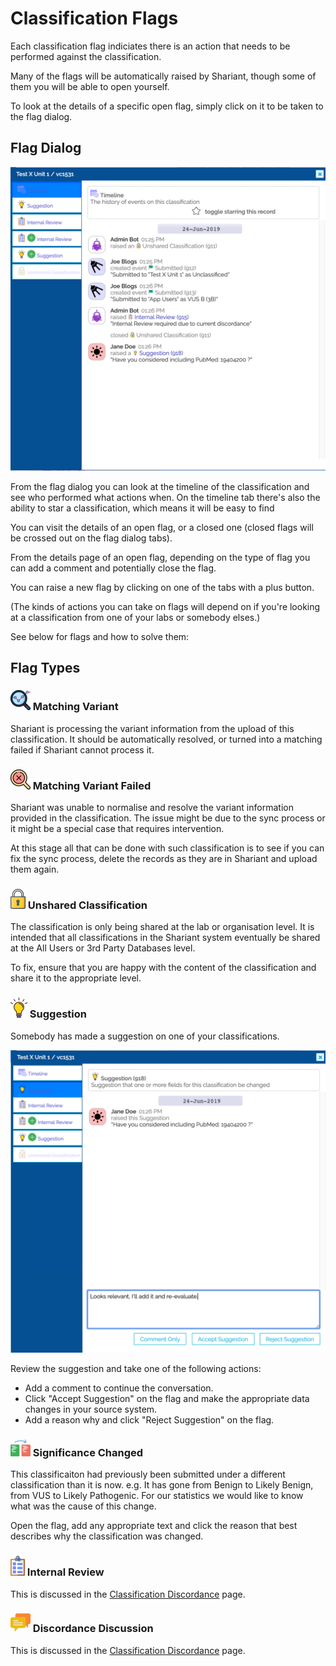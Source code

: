 # Classification Flags

Each classification flag indiciates there is an action that needs to be performed against the classification.

Many of the flags will be automatically raised by Shariant, though some of them you will be able to open yourself.

To look at the details of a specific open flag, simply click on it to be taken to the flag dialog.

## Flag Dialog

![](images/flag_dialog.png)

From the flag dialog you can look at the timeline of the classification and see who performed what actions when. On the timeline tab there's also the ability to star a classification, which means it will be easy to find 

You can visit the details of an open flag, or a closed one (closed flags will be crossed out on the flag dialog tabs).

From the details page of an open flag, depending on the type of flag you can add a comment and potentially close the flag.

You can raise a new flag by clicking on one of the tabs with a plus button.

(The kinds of actions you can take on flags will depend on if you're looking at a classification from one of your labs or somebody elses.)

See below for flags and how to solve them:

## Flag Types

### ![](images/analysis.png) Matching Variant
Shariant is processing the variant information from the upload of this classification. It should be automatically resolved, or turned into a matching failed if Shariant cannot process it.

### ![](images/not-found.png) Matching Variant Failed
Shariant was unable to normalise and resolve the variant information provided in the classification. The issue might be due to the sync process or it might be a special case that requires intervention.

At this stage all that can be done with such classification is to see if you can fix the sync process, delete the records as they are in Shariant and upload them again.

### ![](images/lock.png) Unshared Classification
The classification is only being shared at the lab or organisation level. It is intended that all classifications in the Shariant system eventually be shared at the All Users or 3rd Party Databases level.

To fix, ensure that you are happy with the content of the classification and share it to the appropriate level.

### ![](images/lightbulb.png) Suggestion
Somebody has made a suggestion on one of your classifications.

![](images/flag_dialog_suggestion.png)

Review the suggestion and take one of the following actions:
* Add a comment to continue the conversation.
* Click "Accept Suggestion" on the flag and make the appropriate data changes in your source system.
* Add a reason why and click "Reject Suggestion" on the flag.

### ![](images/exchange.png) Significance Changed
This classificaiton had previously been submitted under a different classification than it is now. e.g. It has gone from Benign to Likely Benign, from VUS to Likely Pathogenic.
For our statistics we would like to know what was the cause of this change.

Open the flag, add any appropriate text and click the reason that best describes why the classification was changed.

### ![](images/checklist.png) Internal Review
This is discussed in the [Classification Discordance](classification_discordance) page.

### ![](images/conversation.png) Discordance Discussion
This is discussed in the [Classification Discordance](classification_discordance) page.